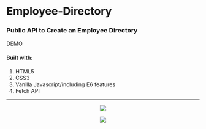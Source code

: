 # Employee-Directory

### Public API to Create an Employee Directory
[DEMO](https://eliq1986.github.io/Employee-Directory/)
#### Built with:
1. HTML5
2. CSS3
3. Vanilla Javascript/including E6 features
4. Fetch API 
***

<p align="center">
<img src=https://user-images.githubusercontent.com/6277603/42739888-3b167a04-8854-11e8-829f-1b5cd0f9c3f4.png  >
</p>

<p align="center">
<img src=https://user-images.githubusercontent.com/6277603/42739933-b57cea08-8854-11e8-84fe-a1d1497426d8.png  >
</p>
